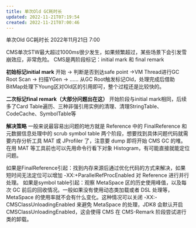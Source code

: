 ```yaml
---
title: 单次Old GC耗时长
updated: 2022-11-21T07:19:54
created: 2022-11-21T07:00:46
---
```


单次Old GC耗时长
2022年11月21日
7:00

CMS单次STW最大超过1000ms很少发生，如果频繁超过，某些场景下会引发雪崩效应，非常危险。
CMS是两阶段标记：initial mark 和 final remark

**初始标记initial mark**
开始 -\> 判断是否到达safe point -\>VM Thread进行GC Root Scan -\> 扫描YGen -\> ……
从GC Root触发标记Old，处理完成后借助BitMap处理下Young区对Old区的引用即可，整个过程还是比较快的。

**二次标记final remark（大部分问题出在这）**
开始阶段与initial mark相同，后续多了Card Table遍历、三种非强引用实例的清理、清理StringTable、CodeCache、SymbolTable等

**解决策略**
一般来说最容易出问题的地方就是 Reference 中的 FinalReference 和元数据信息处理中的 scrub symbol table 两个阶段，想要找到具体问题代码就需要内存分析工具 MAT 或 JProfiler 了，注意要 dump 即将开始 CMS GC 的堆。在用 MAT 等工具前也可以先用命令行看下对象 Histogram，有可能直接就能定位问题。

如果是FinalReference引起：找到内存来源后通过优化代码的方式来解决，如果短时间无法定位可以增加 -XX:+ParallelRefProcEnabled 对 Reference 进行并行处理。
如果是symbol table引起：观察 MetaSpace 区的历史使用峰值，以及每次 GC 前后的回收情况。一般如果没有使用动态类加载或者 DSL 处理等，MetaSpace 的使用率就不会有什么变化。这种情况可以关闭 -XX:-CMSClassUnloadingEnabled 来避免 MetaSpace 的处理，JDK8 会默认开启 CMSClassUnloadingEnabled，这会使得 CMS 在 CMS-Remark 阶段尝试进行类的卸载。
